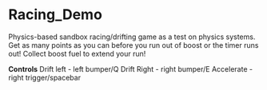 # Racing_Demo
 
Physics-based sandbox racing/drifting game as a test on physics systems. Get as many points as you can before you run out of boost or the timer runs out! Collect boost fuel to extend your run!

<b>Controls</b>
Drift left - left bumper/Q
Drift Right - right bumper/E
Accelerate - right trigger/spacebar
